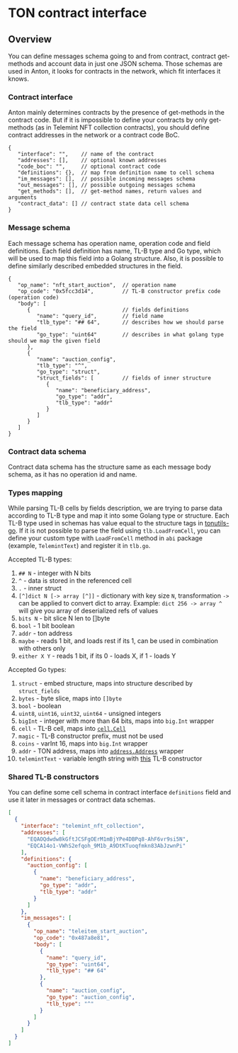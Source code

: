 # TON contract interface

## Overview

You can define messages schema going to and from contract, contract get-methods and account data in just one JSON schema.
Those schemas are used in Anton, it looks for contracts in the network, which fit interfaces it knows. 

### Contract interface

Anton mainly determines contracts by the presence of get-methods in the contract code.
But if it is impossible to define your contracts by only get-methods (as in Telemint NFT collection contracts), 
you should define contract addresses in the network or a contract code BoC.

```json5
{
   "interface": "",    // name of the contract
   "addresses": [],    // optional known addresses
   "code_boc": "",     // optional contract code
   "definitions": {},  // map from definition name to cell schema
   "im_messages": [],  // possible incoming messages schema
   "out_messages": [], // possible outgoing messages schema
   "get_methods": [],  // get-method names, return values and arguments
   "contract_data": [] // contract state data cell schema
}
```

### Message schema

Each message schema has operation name, operation code and field definitions. 
Each field definition has name, TL-B type and Go type, which will be used to map this field into a Golang structure.
Also, it is possible to define similarly described embedded structures in the field.

```json5
{
   "op_name": "nft_start_auction",  // operation name
   "op_code": "0x5fcc3d14",         // TL-B constructor prefix code (operation code)
   "body": [
      {                             // fields definitions
         "name": "query_id",        // field name
         "tlb_type": "## 64",       // describes how we should parse the field
         "go_type": "uint64"        // describes in what golang type should we map the given field
      }, 
      {
         "name": "auction_config",
         "tlb_type": "^",
         "go_type": "struct",
         "struct_fields": [         // fields of inner structure
            {
               "name": "beneficiary_address",
               "go_type": "addr",
               "tlb_type": "addr"
            }
         ]
      }
   ]
}
```

### Contract data schema

Contract data schema has the structure same as each message body schema, as it has no operation id and name.

### Types mapping

While parsing TL-B cells by fields description, we are trying to parse data according to TL-B type and map it into some Golang type or structure.
Each TL-B type used in schemas has value equal to the structure tags in [tonutils-go](https://github.com/xssnick/tonutils-go/blob/master/tlb/loader.go#L24).
If it is not possible to parse the field using `tlb.LoadFromCell`, 
you can define your custom type with `LoadFromCell` method in `abi` package (example, `TelemintText`) and register it in `tlb.go`.

Accepted TL-B types:
1. `## N` - integer with N bits
2. `^` - data is stored in the referenced cell
3. `.` - inner struct
4. `[^]dict N [-> array [^]]` - dictionary with key size `N`, transformation `->` can be applied to convert dict to array. 
   Example: `dict 256 -> array ^` will give you array of deserialized refs of values
5. `bits N` - bit slice N len to []byte
6. `bool` - 1 bit boolean
7. `addr` - ton address
8. `maybe` - reads 1 bit, and loads rest if its 1, can be used in combination with others only
9. `either X Y` - reads 1 bit, if its 0 - loads X, if 1 - loads Y

Accepted Go types:
1. `struct` - embed structure, maps into structure described by `struct_fields`
2. `bytes` - byte slice, maps into `[]byte`
3. `bool` - boolean
4. `uint8`, `uint16`, `uint32`, `uint64` - unsigned integers
5. `bigInt` - integer with more than 64 bits, maps into `big.Int` wrapper
6. `cell` - TL-B cell, maps into [`cell.Cell`](https://github.com/xssnick/tonutils-go/blob/master/tvm/cell/cell.go#L19)
7. `magic` - TL-B constructor prefix, must not be used
8. `coins` - varInt 16, maps into `big.Int` wrapper
9. `addr` - TON address, maps into [`address.Address`](https://github.com/xssnick/tonutils-go/blob/master/address/addr.go#L21) wrapper
10. `telemintText` - variable length string with [this](https://github.com/TelegramMessenger/telemint/blob/main/telemint.tlb#L25) TL-B constructor

### Shared TL-B constructors

You can define some cell schema in contract interface `definitions` field and use it later in messages or contract data schemas.

```json
[
  {
    "interface": "telemint_nft_collection",
    "addresses": [
      "EQAOQdwdw8kGftJCSFgOErM1mBjYPe4DBPq8-AhF6vr9si5N",
      "EQCA14o1-VWhS2efqoh_9M1b_A9DtKTuoqfmkn83AbJzwnPi"
    ],
    "definitions": {
      "auction_config": [
        {
          "name": "beneficiary_address",
          "go_type": "addr",
          "tlb_type": "addr"
        }
      ]
    },
    "im_messages": [
      {
        "op_name": "teleitem_start_auction",
        "op_code": "0x487a8e81",
        "body": [
          {
            "name": "query_id",
            "go_type": "uint64",
            "tlb_type": "## 64"
          },
          {
            "name": "auction_config",
            "go_type": "auction_config",
            "tlb_type": "^"
          }
        ]
      }
    ]
  }
]
```
